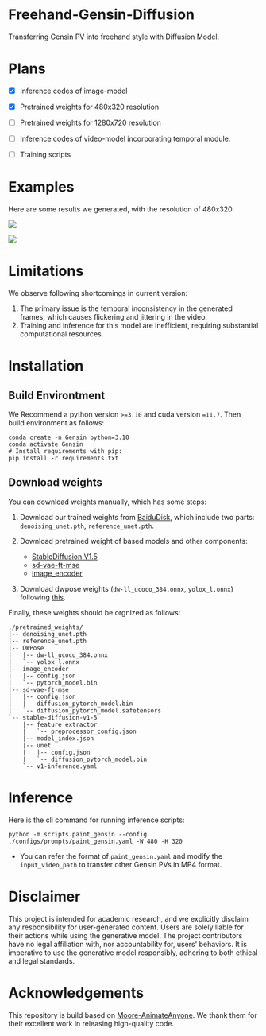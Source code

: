 # Freehand-Gensin-Diffusion
Transferring Gensin PV into freehand style with Diffusion Model.

# Plans
- [x] Inference codes of image-model
- [x] Pretrained weights for 480x320 resolution
- [ ] Pretrained weights for 1280x720 resolution
- [ ] Inference codes of video-model incorporating temporal module.
- [ ] Training scripts


# Examples 

Here are some results we generated, with the resolution of 480x320.

![](https://github.com/Kebii/Freehand-Gensin-Diffusion/blob/master/assets/Focalors_demo_480x320_wotpl.gif)

![](https://github.com/Kebii/Freehand-Gensin-Diffusion/blob/master/assets/Navia_demo_480x320_wotpl.gif)

# Limitations
We observe following shortcomings in current version:
1. The primary issue is the temporal inconsistency in the generated frames, which causes flickering and jittering in the video.
2. Training and inference for this model are inefficient, requiring substantial computational resources.

# Installation

## Build Environtment

We Recommend a python version `>=3.10` and cuda version `=11.7`. Then build environment as follows:

```shell
conda create -n Gensin python=3.10
conda activate Gensin
# Install requirements with pip:
pip install -r requirements.txt
```

## Download weights

You can download weights manually, which has some steps:

1. Download our trained weights from [BaiduDisk](https://), which include two parts: `denoising_unet.pth`, `reference_unet.pth`.

2. Download pretrained weight of based models and other components: 
    - [StableDiffusion V1.5](https://huggingface.co/runwayml/stable-diffusion-v1-5)
    - [sd-vae-ft-mse](https://huggingface.co/stabilityai/sd-vae-ft-mse)
    - [image_encoder](https://huggingface.co/lambdalabs/sd-image-variations-diffusers/tree/main/image_encoder)

3. Download dwpose weights (`dw-ll_ucoco_384.onnx`, `yolox_l.onnx`) following [this](https://github.com/IDEA-Research/DWPose?tab=readme-ov-file#-dwpose-for-controlnet).

Finally, these weights should be orgnized as follows:

```text
./pretrained_weights/
|-- denoising_unet.pth
|-- reference_unet.pth
|-- DWPose
|   |-- dw-ll_ucoco_384.onnx
|   `-- yolox_l.onnx
|-- image_encoder
|   |-- config.json
|   `-- pytorch_model.bin
|-- sd-vae-ft-mse
|   |-- config.json
|   |-- diffusion_pytorch_model.bin
|   `-- diffusion_pytorch_model.safetensors
`-- stable-diffusion-v1-5
    |-- feature_extractor
    |   `-- preprocessor_config.json
    |-- model_index.json
    |-- unet
    |   |-- config.json
    |   `-- diffusion_pytorch_model.bin
    `-- v1-inference.yaml
```

# Inference 

Here is the cli command for running inference scripts:

```shell
python -m scripts.paint_gensin --config ./configs/prompts/paint_gensin.yaml -W 480 -H 320
```

* You can refer the format of `paint_gensin.yaml` and modify the `input_video_path` to transfer other Gensin PVs in MP4 format.

# Disclaimer

This project is intended for academic research, and we explicitly disclaim any responsibility for user-generated content. Users are solely liable for their actions while using the generative model. The project contributors have no legal affiliation with, nor accountability for, users' behaviors. It is imperative to use the generative model responsibly, adhering to both ethical and legal standards.

# Acknowledgements

This repository is build based on [Moore-AnimateAnyone](https://github.com/MooreThreads/Moore-AnimateAnyone). We thank them for their excellent work in releasing high-quality code.
